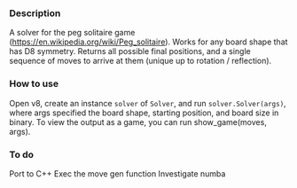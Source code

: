 ### Description ###
A solver for the peg solitaire game (https://en.wikipedia.org/wiki/Peg_solitaire). Works for any board shape that has D8 symmetry. 
Returns all possible final positions, and a single sequence of moves to arrive at them (unique up to rotation / reflection).

### How to use ###
Open v8, create an instance `solver` of `Solver`, and run `solver.Solver(args)`, where args specified the board shape, starting position, and board size in binary.
To view the output as a game, you can run show_game(moves, args).

### To do ###
Port to C++
Exec the move gen function
Investigate numba
